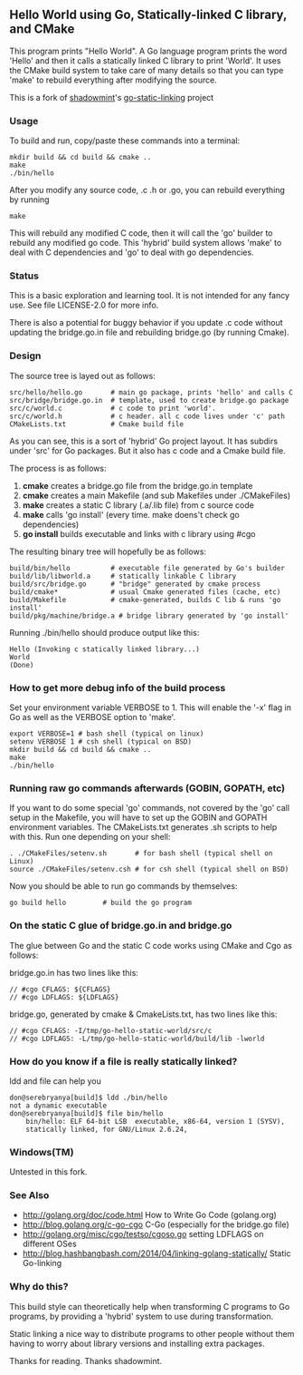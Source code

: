 ## Hello World using Go, Statically-linked C library, and CMake

This program prints "Hello World". A Go language program prints the word 
'Hello' and then it calls a statically linked C library to print 
'World'. It uses the CMake build system to take care of many details
so that you can type 'make' to rebuild everything after modifying the source. 

This is a fork of [shadowmint](https://github.com/shadowmint)'s 
[go-static-linking](https://github.com/shadowmint/go-static-linking) 
project

### Usage

To build and run, copy/paste these commands into a terminal:
   
    mkdir build && cd build && cmake ..
    make
    ./bin/hello

After you modify any source code, .c .h or .go, you can rebuild everything
by running
 
    make

This will rebuild any modified C code, then it will call the 'go' 
builder to rebuild any modified go code. This 'hybrid' build system allows
'make' to deal with C dependencies and 'go' to deal with go dependencies.

### Status

This is a basic exploration and learning tool. It is not intended for 
any fancy use. See file LICENSE-2.0 for more info.

There is also a potential for buggy behavior if you update .c code without
updating the bridge.go.in file and rebuilding bridge.go (by running Cmake).

### Design

The source tree is layed out as follows:

    src/hello/hello.go       # main go package, prints 'hello' and calls C
    src/bridge/bridge.go.in  # template, used to create bridge.go package
    src/c/world.c            # c code to print 'world'.
    src/c/world.h            # c header. all c code lives under 'c' path
    CMakeLists.txt           # Cmake build file

As you can see, this is a sort of 'hybrid' Go project layout. It 
has subdirs under 'src' for Go packages. But it also has c code and
a Cmake build file.

The process is as follows:

1. **cmake** creates a bridge.go file from the bridge.go.in template
2. **cmake** creates a main Makefile (and sub Makefiles under ./CMakeFiles)
3. **make** creates a static C library (.a/.lib file) from c source code
4. **make** calls 'go install' (every time. make doens't check go dependencies)
5. **go install** builds executable and links with c library using #cgo

The resulting binary tree will hopefully be as follows:

    build/bin/hello          # executable file generated by Go's builder
    build/lib/libworld.a     # statically linkable C library
    build/src/bridge.go      # "bridge" generated by cmake process
    build/cmake*             # usual Cmake generated files (cache, etc)
    build/Makefile           # cmake-generated, builds C lib & runs 'go install'
    build/pkg/machine/bridge.a # bridge library generated by 'go install'

Running ./bin/hello should produce output like this:

    Hello (Invoking c statically linked library...)
    World
    (Done)

### How to get more debug info of the build process

Set your environment variable VERBOSE to 1. This will enable the '-x' 
flag in Go as well as the VERBOSE option to 'make'.

    export VERBOSE=1 # bash shell (typical on linux)
    setenv VERBOSE 1 # csh shell (typical on BSD)
    mkdir build && cd build && cmake ..
    make
    ./bin/hello

### Running raw go commands afterwards (GOBIN, GOPATH, etc)

If you want to do some special 'go' commands, not covered by the 'go'
call setup in the Makefile, you will have to set up the GOBIN and 
GOPATH environment variables. The CMakeLists.txt generates .sh scripts to 
help with this. Run one depending on your shell:

    . ./CMakeFiles/setenv.sh       # for bash shell (typical shell on Linux)
    source ./CMakeFiles/setenv.csh # for csh shell (typical shell on BSD)

Now you should be able to run go commands by themselves:

    go build hello         # build the go program

### On the static C glue of bridge.go.in and bridge.go

The glue between Go and the static C code works using CMake and Cgo as follows:

bridge.go.in has two lines like this:

    // #cgo CFLAGS: ${CFLAGS}
    // #cgo LDFLAGS: ${LDFLAGS}

bridge.go, generated by cmake & CmakeLists.txt, has two lines like this:

    // #cgo CFLAGS: -I/tmp/go-hello-static-world/src/c
    // #cgo LDFLAGS: -L/tmp/go-hello-static-world/build/lib -lworld

### How do you know if a file is really statically linked?

ldd and file can help you

    don@serebryanya[build]$ ldd ./bin/hello 
	not a dynamic executable
    don@serebryanya[build]$ file bin/hello 
        bin/hello: ELF 64-bit LSB  executable, x86-64, version 1 (SYSV), 
        statically linked, for GNU/Linux 2.6.24, 

### Windows(TM)

Untested in this fork.

### See Also

- <http://golang.org/doc/code.html> How to Write Go Code (golang.org)
- <http://blog.golang.org/c-go-cgo> C-Go (especially for the bridge.go file)
- <http://golang.org/misc/cgo/testso/cgoso.go> setting LDFLAGS on different OSes
- <http://blog.hashbangbash.com/2014/04/linking-golang-statically/> Static Go-linking

### Why do this?

This build style can theoretically help when transforming C programs to Go 
programs, by providing a 'hybrid' system to use during transformation. 

Static linking a nice way to distribute programs to other people without 
them having to worry about library versions and installing extra 
packages.

Thanks for reading. Thanks shadowmint.


